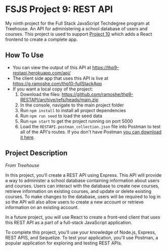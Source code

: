 # FSJS Project 9: REST API
My ninth project for the Full Stack JavaScript Techdegree program at Treehouse. An API for administering a school database of users and courses. This project is used to support [Project 10](https://github.com/ramoshe/thp10-fullStackApp) which adds a React frontend to create a complete app.

## How To Use
 - You can view the output of this API at https://thp9-restapi.herokuapp.com/api/
 - The client side app that uses this API is live at https://g.ramoshe.com/thp10-fullStackApp
 - If you want a local copy of the project:
    1. Download the files: https://github.com/ramoshe/thp9-RESTAPI/archive/refs/heads/main.zip
    3. In the console, navigate to the main project folder
    4. Run `npm install` to install all project dependencies
    5. Run `npm run seed` to load the seed data
    6. Run `npm start` to get the project running on port 5000
    7. Load the `RESTAPI.postman_collection.json` file into Postman to test all of the API's routes. If you don't have Postman [you can download it here](https://www.getpostman.com/downloads/).


## Project Description
*From Treehouse*
 
In this project, you’ll create a REST API using Express. This API will provide a way to administer a school database containing information about users and courses. Users can interact with the database to create new courses, retrieve information on existing courses, and update or delete existing courses. To make changes to the database, users will be required to log in so the API will also allow users to create a new account or retrieve information on an existing account.

In a future project, you will use React to create a front-end client that uses this REST API as a part of a full-stack JavaScript application.

To complete this project, you’ll use your knowledge of Node.js, Express, REST APIS, and Sequelize. To test your application, you'll use Postman, a popular application for exploring and testing REST APIs.
